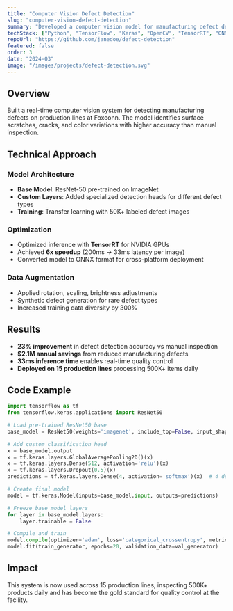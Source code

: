 ```yaml
---
title: "Computer Vision Defect Detection"
slug: "computer-vision-defect-detection"
summary: "Developed a computer vision model for manufacturing defect detection, improving quality control accuracy by 23% and reducing defects by $2.1M annually."
techStack: ["Python", "TensorFlow", "Keras", "OpenCV", "TensorRT", "ONNX"]
repoUrl: "https://github.com/janedoe/defect-detection"
featured: false
order: 3
date: "2024-03"
image: "/images/projects/defect-detection.svg"
---
```


## Overview

Built a real-time computer vision system for detecting manufacturing defects on production lines at Foxconn. The model identifies surface scratches, cracks, and color variations with higher accuracy than manual inspection.

## Technical Approach

### Model Architecture
- **Base Model**: ResNet-50 pre-trained on ImageNet
- **Custom Layers**: Added specialized detection heads for different defect types
- **Training**: Transfer learning with 50K+ labeled defect images

### Optimization
- Optimized inference with **TensorRT** for NVIDIA GPUs
- Achieved **6x speedup** (200ms → 33ms latency per image)
- Converted model to ONNX format for cross-platform deployment

### Data Augmentation
- Applied rotation, scaling, brightness adjustments
- Synthetic defect generation for rare defect types
- Increased training data diversity by 300%

## Results

- **23% improvement** in defect detection accuracy vs manual inspection
- **$2.1M annual savings** from reduced manufacturing defects
- **33ms inference time** enables real-time quality control
- **Deployed on 15 production lines** processing 500K+ items daily

## Code Example

```python
import tensorflow as tf
from tensorflow.keras.applications import ResNet50

# Load pre-trained ResNet50 base
base_model = ResNet50(weights='imagenet', include_top=False, input_shape=(224, 224, 3))

# Add custom classification head
x = base_model.output
x = tf.keras.layers.GlobalAveragePooling2D()(x)
x = tf.keras.layers.Dense(512, activation='relu')(x)
x = tf.keras.layers.Dropout(0.5)(x)
predictions = tf.keras.layers.Dense(4, activation='softmax')(x)  # 4 defect types

# Create final model
model = tf.keras.Model(inputs=base_model.input, outputs=predictions)

# Freeze base model layers
for layer in base_model.layers:
    layer.trainable = False

# Compile and train
model.compile(optimizer='adam', loss='categorical_crossentropy', metrics=['accuracy'])
model.fit(train_generator, epochs=20, validation_data=val_generator)
```

## Impact

This system is now used across 15 production lines, inspecting 500K+ products daily and has become the gold standard for quality control at the facility.

